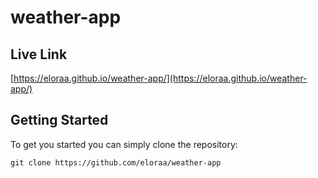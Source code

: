 # weather-app
## Live Link
[https://eloraa.github.io/weather-app/](https://eloraa.github.io/weather-app/)

## Getting Started
To get you started you can simply clone the repository:

```
git clone https://github.com/eloraa/weather-app
```
